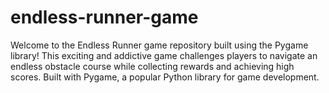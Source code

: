 # endless-runner-game
Welcome to the Endless Runner game repository built using the Pygame library! This exciting and addictive game challenges players to navigate an endless obstacle course while collecting rewards and achieving high scores. Built with Pygame, a popular Python library for game development.
